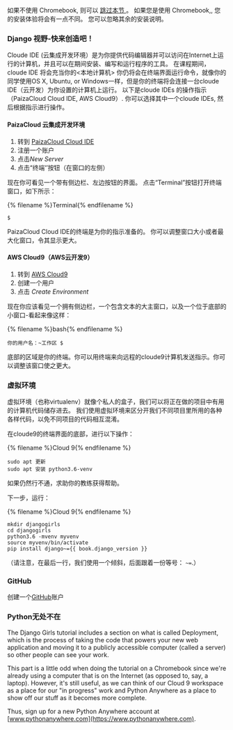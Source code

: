 如果不使用 Chromebook, 则可以 [ 跳过本节 ](http://tutorial.djangogirls.org/en/installation/#install-python)。 如果您是使用 Chromebook,, 您的安装体验将会有一点不同。 您可以忽略其余的安装说明。

### Django 视野-快来创造吧！

Cloude IDE (云集成开发环境）是为你提供代码编辑器并可以访问在Internet上运行的计算机，并且可以在期间安装、编写和运行程序的工具。 在课程期间，cloude IDE 将会充当你的<本地计算机> 你仍将会在终端界面运行命令，就像你的同学使用OS X, Ubuntu, or Windows一样，但是你的终端将会连接一台cloude IDE（云开发）为你设置的计算机上运行。 以下是cloude IDEs 的操作指示（PaizaCloud Cloud IDE, AWS Cloud9）. 你可以选择其中一个cloude IDEs, 然后根据指示进行操作。

#### PaizaCloud 云集成开发环境

1. 转到 [PaizaCloud Cloud IDE](https://paiza.cloud/)
2. 注册一个账户
3. 点击*New Server*
4. 点击“终端‘’按钮（在窗口的左侧）

现在你可看见一个带有侧边栏、左边按钮的界面。 点击“Terminal”按钮打开终端窗口，如下所示：

{% filename %}Terminal{% endfilename %}

    $
    

PaizaCloud Cloud IDE的终端是为你的指示准备的。 你可以调整窗口大小或者最大化窗口，令其显示更大。

#### AWS Cloud9（AWS云开发9）

1. 转到 [AWS Cloud9](https://aws.amazon.com/cloud9/)
2. 创建一个用户
3. 点击 *Create Environment*

现在你应该看见一个拥有侧边栏，一个包含文本的大主窗口，以及一个位于底部的小窗口-看起来像这样：

{% filename %}bash{% endfilename %}

    你的用户名：~工作区 $
    

底部的区域是你的终端。你可以用终端来向远程的cloude9计算机发送指示。你可以调整该窗口使之更大。

### 虚拟环境

虚拟环境（也称virtualenv）就像个私人的盒子，我们可以将正在做的项目中有用的计算机代码储存进去。 我们使用虚拟环境来区分开我们不同项目里所用的各种各样代码，以免不同项目的代码相互混淆。

在cloude9的终端界面的底部，进行以下操作：

{% filename %}Cloud 9{% endfilename %}

    sudo apt 更新
    sudo apt 安装 python3.6-venv
    

如果仍然行不通，求助你的教练获得帮助。

下一步，运行：

{% filename %}Cloud 9{% endfilename %}

    mkdir djangogirls
    cd djangogirls
    python3.6 -mvenv myvenv
    source myvenv/bin/activate
    pip install django~={{ book.django_version }}
    

（请注意，在最后一行，我们使用一个倾斜，后面跟着一份等号： `~=`.）

### GitHub

创建一个[GitHub](https://github.com)账户

### Python无处不在

The Django Girls tutorial includes a section on what is called Deployment, which is the process of taking the code that powers your new web application and moving it to a publicly accessible computer (called a server) so other people can see your work.

This part is a little odd when doing the tutorial on a Chromebook since we're already using a computer that is on the Internet (as opposed to, say, a laptop). However, it's still useful, as we can think of our Cloud 9 workspace as a place for our "in progress" work and Python Anywhere as a place to show off our stuff as it becomes more complete.

Thus, sign up for a new Python Anywhere account at [www.pythonanywhere.com](https://www.pythonanywhere.com).